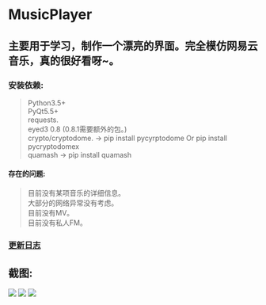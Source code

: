 # MusicPlayer
## 主要用于学习，制作一个漂亮的界面。完全模仿网易云音乐，真的很好看呀~。

### 安装依赖:
> Python3.5+ <br />
> PyQt5.5+ <br />
> requests. <br /> 
> eyed3 0.8 (0.8.1需要额外的包。) <br />
> crypto/cryptodome. -> pip install pycyrptodome Or pip install pycryptodomex<br />
> quamash -> pip install quamash <br />

#### 存在的问题:
> 目前没有某项音乐的详细信息。<br />
> 大部分的网络异常没有考虑。 <br />
> 目前没有MV。 <br />
> 目前没有私人FM。 <br />

### <a href="https://github.com/HuberTRoy/MusicPlayer/blob/master/doc/updateLog.md">更新日志</a>

## 截图:
<img src="https://github.com/HuberTRoy/MusicPlayer/blob/master/testpic/8.jpg"/>
<img src="https://github.com/HuberTRoy/MusicPlayer/blob/master/testpic/10.jpg"/>
<img src="https://github.com/HuberTRoy/MusicPlayer/blob/master/testpic/14.jpg"/>




